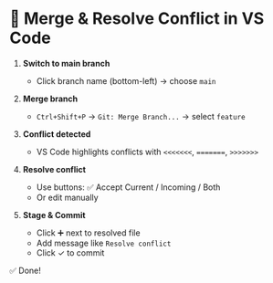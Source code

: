 # 🔀 Merge & Resolve Conflict in VS Code

1. **Switch to main branch**
   - Click branch name (bottom-left) → choose `main`

2. **Merge branch**
   - `Ctrl+Shift+P` → `Git: Merge Branch...` → select `feature`

3. **Conflict detected**
   - VS Code highlights conflicts with `<<<<<<<`, `=======`, `>>>>>>>`

4. **Resolve conflict**
   - Use buttons: ✅ Accept Current / Incoming / Both
   - Or edit manually

5. **Stage & Commit**
   - Click ➕ next to resolved file
   - Add message like `Resolve conflict`
   - Click ✓ to commit

✅ Done!
